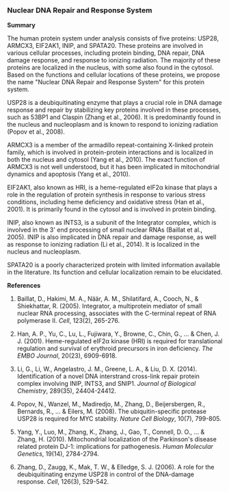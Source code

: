 ### Nuclear DNA Repair and Response System

**Summary**

The human protein system under analysis consists of five proteins: USP28, ARMCX3, EIF2AK1, INIP, and SPATA20. These proteins are involved in various cellular processes, including protein binding, DNA repair, DNA damage response, and response to ionizing radiation. The majority of these proteins are localized in the nucleus, with some also found in the cytosol. Based on the functions and cellular locations of these proteins, we propose the name "Nuclear DNA Repair and Response System" for this protein system.

USP28 is a deubiquitinating enzyme that plays a crucial role in DNA damage response and repair by stabilizing key proteins involved in these processes, such as 53BP1 and Claspin (Zhang et al., 2006). It is predominantly found in the nucleus and nucleoplasm and is known to respond to ionizing radiation (Popov et al., 2008).

ARMCX3 is a member of the armadillo repeat-containing X-linked protein family, which is involved in protein-protein interactions and is localized in both the nucleus and cytosol (Yang et al., 2010). The exact function of ARMCX3 is not well understood, but it has been implicated in mitochondrial dynamics and apoptosis (Yang et al., 2010).

EIF2AK1, also known as HRI, is a heme-regulated eIF2α kinase that plays a role in the regulation of protein synthesis in response to various stress conditions, including heme deficiency and oxidative stress (Han et al., 2001). It is primarily found in the cytosol and is involved in protein binding.

INIP, also known as INTS3, is a subunit of the Integrator complex, which is involved in the 3' end processing of small nuclear RNAs (Baillat et al., 2005). INIP is also implicated in DNA repair and damage response, as well as response to ionizing radiation (Li et al., 2014). It is localized in the nucleus and nucleoplasm.

SPATA20 is a poorly characterized protein with limited information available in the literature. Its function and cellular localization remain to be elucidated.

**References**

1. Baillat, D., Hakimi, M. A., Näär, A. M., Shilatifard, A., Cooch, N., & Shiekhattar, R. (2005). Integrator, a multiprotein mediator of small nuclear RNA processing, associates with the C-terminal repeat of RNA polymerase II. *Cell*, 123(2), 265-276.

2. Han, A. P., Yu, C., Lu, L., Fujiwara, Y., Browne, C., Chin, G., ... & Chen, J. J. (2001). Heme-regulated eIF2α kinase (HRI) is required for translational regulation and survival of erythroid precursors in iron deficiency. *The EMBO Journal*, 20(23), 6909-6918.

3. Li, G., Li, W., Angelastro, J. M., Greene, L. A., & Liu, D. X. (2014). Identification of a novel DNA interstrand cross-link repair protein complex involving INIP, INTS3, and SNIP1. *Journal of Biological Chemistry*, 289(35), 24404-24412.

4. Popov, N., Wanzel, M., Madiredjo, M., Zhang, D., Beijersbergen, R., Bernards, R., ... & Eilers, M. (2008). The ubiquitin-specific protease USP28 is required for MYC stability. *Nature Cell Biology*, 10(7), 799-805.

5. Yang, Y., Luo, M., Zhang, K., Zhang, J., Gao, T., Connell, D. O., ... & Zhang, H. (2010). Mitochondrial localization of the Parkinson's disease related protein DJ-1: implications for pathogenesis. *Human Molecular Genetics*, 19(14), 2784-2794.

6. Zhang, D., Zaugg, K., Mak, T. W., & Elledge, S. J. (2006). A role for the deubiquitinating enzyme USP28 in control of the DNA-damage response. *Cell*, 126(3), 529-542.